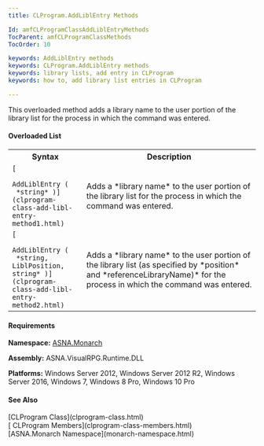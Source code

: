 ```yaml
---
title: CLProgram.AddLiblEntry Methods

Id: amfCLProgramClassAddLiblEntryMethods
TocParent: amfCLProgramClassMethods
TocOrder: 10

keywords: AddLiblEntry methods
keywords: CLProgram.AddLiblEntry methods
keywords: library lists, add entry in CLProgram
keywords: how to, add library list entries in CLProgram

---
```


This overloaded method adds a library name to the user portion of the library list for the process in which the command was entered.

#### Overloaded List
<table class="mytable" cellspacing="0" cellpadding="4" width="90%">
          <colgroup>
            <col width="30%" />
            <col width="70%" />
          </colgroup>
          <tr>
            <th>Syntax</th>
            <th>Description</th>
          </tr>
          <tr>
            <td>              <code>[
              AddLiblEntry (
 *string* )](clprogram-class-add-libl-entry-method1.html)</code>
            </td>
            <td>Adds a 
 *library name*  to the user portion of the library
            list for the process in which the command was
            entered.</td>
          </tr>
          <tr>
            <td>              <code>[
              AddLiblEntry (
 *string, LiblPosition, string* )](clprogram-class-add-libl-entry-method2.html)</code>
            </td>
            <td>Adds a 
 *library name*  to the user portion of the library
            list (as specified by 
 *position*  and 
 *referenceLibraryName)*  for the process in which
            the command was entered.</td>
          </tr>
</table>

<!-- start -->

#### Requirements
**Namespace:** [ASNA.Monarch](monarch-namespace.html)

**Assembly:** ASNA.VisualRPG.Runtime.DLL 

**Platforms:** Windows Server 2012, Windows Server 2012 R2, Windows Server 2016, Windows 7, Windows 8 Pro, Windows 10 Pro
<!-- end -->

#### See Also
<dl><dt>
        [CLProgram
        Class](clprogram-class.html)
        <br clear="none" />
        [
        CLProgram Members](clprogram-class-members.html)
        <br clear="none" />
        [ASNA.Monarch
        Namespace](monarch-namespace.html)
      </dt></dl>

